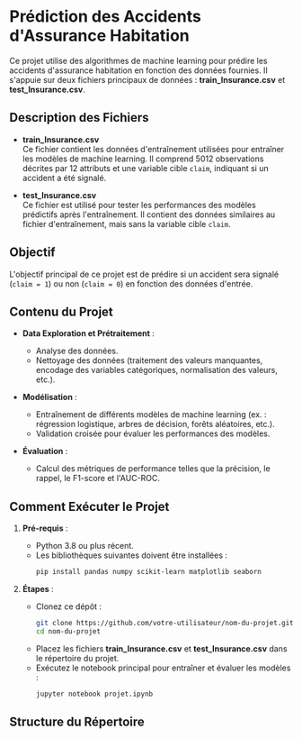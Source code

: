# Prédiction des Accidents d'Assurance Habitation

Ce projet utilise des algorithmes de machine learning pour prédire les accidents d'assurance habitation en fonction des données fournies. Il s'appuie sur deux fichiers principaux de données : **train_Insurance.csv** et **test_Insurance.csv**.

## Description des Fichiers

- **train_Insurance.csv**  
  Ce fichier contient les données d'entraînement utilisées pour entraîner les modèles de machine learning. Il comprend 5012 observations décrites par 12 attributs et une variable cible `claim`, indiquant si un accident a été signalé.

- **test_Insurance.csv**  
  Ce fichier est utilisé pour tester les performances des modèles prédictifs après l'entraînement. Il contient des données similaires au fichier d'entraînement, mais sans la variable cible `claim`.

## Objectif

L'objectif principal de ce projet est de prédire si un accident sera signalé (`claim = 1`) ou non (`claim = 0`) en fonction des données d'entrée.

## Contenu du Projet

- **Data Exploration et Prétraitement** : 
  - Analyse des données.
  - Nettoyage des données (traitement des valeurs manquantes, encodage des variables catégoriques, normalisation des valeurs, etc.).

- **Modélisation** :
  - Entraînement de différents modèles de machine learning (ex. : régression logistique, arbres de décision, forêts aléatoires, etc.).
  - Validation croisée pour évaluer les performances des modèles.

- **Évaluation** :
  - Calcul des métriques de performance telles que la précision, le rappel, le F1-score et l'AUC-ROC.

## Comment Exécuter le Projet

1. **Pré-requis** :
   - Python 3.8 ou plus récent.
   - Les bibliothèques suivantes doivent être installées :
     ```bash
     pip install pandas numpy scikit-learn matplotlib seaborn
     ```

2. **Étapes** :
   - Clonez ce dépôt :  
     ```bash
     git clone https://github.com/votre-utilisateur/nom-du-projet.git
     cd nom-du-projet
     ```
   - Placez les fichiers **train_Insurance.csv** et **test_Insurance.csv** dans le répertoire du projet.
   - Exécutez le notebook principal pour entraîner et évaluer les modèles :  
     ```bash
     jupyter notebook projet.ipynb
     ```

## Structure du Répertoire

